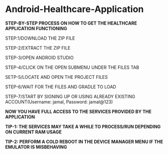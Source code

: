 # Android-Healthcare-Application

**STEP-BY-STEP PROCESS ON HOW TO GET THE HEALTHCARE APPLICATION FUNCTIONING**

STEP:1/DOWNLOAD THE ZIP FILE

STEP-2/EXTRACT THE ZIP FILE

STEP-3/OPEN ANDROID STUDIO

STEP-4/CLICK ON THE OPEN SUBMENU UNDER THE FILES TAB

SETP-5/LOCATE AND OPEN THE PROJECT FILES

STEP-6/WAIT FOR THE FILES AND GRADLE TO LOAD

STEP-7/START BY SIGNING UP OR USING ALREADY EXISTING ACCOUNT(Username: jamal, Password: jamal@123)

**NOW YOU HAVE FULL ACCESS TO THE SERVICES PROVIDED BY THE APPLICATION**

**TIP-1: THE SERVICES MAY TAKE A WHILE TO PROCESS/RUN DEPENDING ON CURRENT RAM USAGE**

**TIP-2: PERFORM A COLD REBOOT IN THE DEVICE MANAGER MENU IF THE EMULATOR IS MISBEHAVING**
